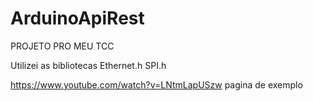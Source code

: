 # ArduinoApiRest

PROJETO PRO MEU TCC

Utilizei as bibliotecas
Ethernet.h
SPI.h


https://www.youtube.com/watch?v=LNtmLapUSzw
pagina de exemplo